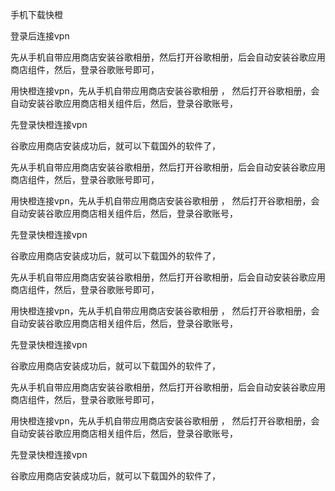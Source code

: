 手机下载快橙

登录后连接vpn


先从手机自带应用商店安装谷歌相册，然后打开谷歌相册，后会自动安装谷歌应用商店组件，然后，登录谷歌账号即可，


用快橙连接vpn，先从手机自带应用商店安装谷歌相册 ， 然后打开谷歌相册，会自动安装谷歌应用商店相关组件后，然后，登录谷歌账号，

先登录快橙连接vpn


谷歌应用商店安装成功后，就可以下载国外的软件了，


先从手机自带应用商店安装谷歌相册，然后打开谷歌相册，后会自动安装谷歌应用商店组件，然后，登录谷歌账号即可，


用快橙连接vpn，先从手机自带应用商店安装谷歌相册 ， 然后打开谷歌相册，会自动安装谷歌应用商店相关组件后，然后，登录谷歌账号，

先登录快橙连接vpn


谷歌应用商店安装成功后，就可以下载国外的软件了，

先从手机自带应用商店安装谷歌相册，然后打开谷歌相册，后会自动安装谷歌应用商店组件，然后，登录谷歌账号即可，


用快橙连接vpn，先从手机自带应用商店安装谷歌相册 ， 然后打开谷歌相册，会自动安装谷歌应用商店相关组件后，然后，登录谷歌账号，

先登录快橙连接vpn


谷歌应用商店安装成功后，就可以下载国外的软件了，



先从手机自带应用商店安装谷歌相册，然后打开谷歌相册，后会自动安装谷歌应用商店组件，然后，登录谷歌账号即可，


用快橙连接vpn，先从手机自带应用商店安装谷歌相册 ， 然后打开谷歌相册，会自动安装谷歌应用商店相关组件后，然后，登录谷歌账号，

先登录快橙连接vpn


谷歌应用商店安装成功后，就可以下载国外的软件了，




